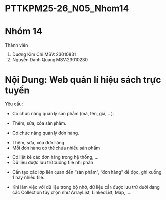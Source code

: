 # PTTKPM25-26_N05_Nhom14
# Nhóm 14 
Thành viên
1. Dương Kim Chi MSV: 23010831
2. Nguyễn Danh Quang MSV:23010230
# Nội Dung: Web quản lí hiệu sách trực tuyến 
Yêu cầu:
- Có chức năng quản lý sản phẩm (mã, tên, giá, …).
+ Thêm, sửa, xóa sản phẩm.
- Có chức năng quản lý đơn hàng.
+ Thêm, sửa, xóa đơn hàng.
+ Mỗi đơn hàng có thể chứa nhiều sản phẩm
- Có liệt kê các đơn hàng trong hệ thống, ...
- Dữ liệu được lưu trữ xuống file nhị phân
+ Cần tạo các lớp liên quan đến “sản phẩm”, “đơn hàng” để đọc, ghi xuống 1 hay nhiều file.
- Khi làm việc với dữ liệu trong bộ nhớ, dữ liệu cần được lưu trữ dưới dạng các Collection tùy chọn như ArrayList, LinkedList, Map, ….
